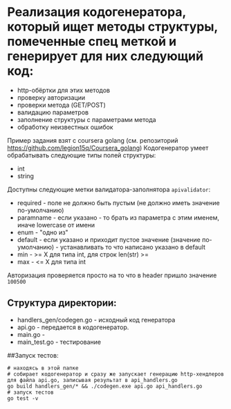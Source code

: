 # Реализация кодогенератора, который ищет методы структуры, помеченные спец меткой и генерирует для них следующий код:
* http-обёртки для этих методов
* проверку авторизации
* проверки метода (GET/POST)
* валидацию параметров
* заполнение структуры с параметрами метода
* обработку неизвестных ошибок
 
 Пример задания взят с coursera golang (см. репозиторий https://github.com/legion15q/Coursera_golang)
Кодогенератор умеет обрабатывать следующие типы полей структуры:
* int
* string

Доступны следующие метки валидатора-заполнятора `apivalidator`:
* required - поле не должно быть пустым (не должно иметь значение по-умолчанию)
* paramname - если указано - то брать из параметра с этим именем, иначе lowercase от имени
* enum - "одно из"
* default - если указано и приходит пустое значение (значение по-умолчанию) - устанавливать то что написано указано в default
* min - >= X для типа int, для строк len(str) >=
* max - <= X для типа int


Авторизация проверяется просто на то что в header пришло значение `100500`

## Структура директории:
* handlers_gen/codegen.go - исходный код генератора
* api.go - передается в кодогенератор.
* main.go - 
* main_test.go - тестирование

##Запуск тестов:
``` shell
# находясь в этой папке
# собирает кодогенератор и сразу же запускает генерацию http-хендлеров для файла api.go, записывая результат в api_handlers.go
go build handlers_gen/* && ./codegen.exe api.go api_handlers.go
# запуск тестов
go test -v
```